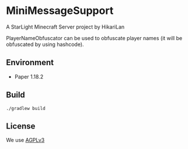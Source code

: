 # MiniMessageSupport

A StarLight Minecraft Server project by HikariLan

PlayerNameObfuscator can be used to obfuscate player names (it will be obfuscated by using hashcode).

## Environment

- Paper 1.18.2

## Build

`./gradlew build`

## License

We use [AGPLv3](/LICENSE)